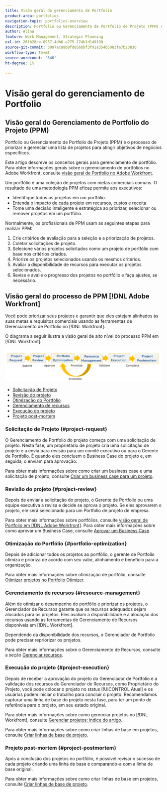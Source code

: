 ```yaml
---
title: Visão geral do gerenciamento de Portfolio
product-area: portfolios
navigation-topic: portfolios-overview
description: Portfolio ou Gerenciamento de Portfolio de Projeto (PPM) é o processo de priorizar e gerenciar uma lista de projetos para atingir objetivos de negócios específicos. Um portfólio é uma coleção de projetos com metas comerciais comuns.
author: Alina
feature: Work Management, Strategic Planning
exl-id: 26fb28ce-0957-4db6-a275-174b1d149180
source-git-commit: 3097aca9b8fd856bbf3f91a354b5083fa7b23830
workflow-type: tm+mt
source-wordcount: '646'
ht-degree: 1%

---
```


# Visão geral do gerenciamento de Portfolio

<!--Audited: 09/2024-->

## Visão geral do Gerenciamento de Portfolio do Projeto (PPM)

Portfolio ou Gerenciamento de Portfolio de Projeto (PPM) é o processo de priorizar e gerenciar uma lista de projetos para atingir objetivos de negócios específicos.

Este artigo descreve os conceitos gerais para gerenciamento de portfólio. Para obter informações gerais sobre o gerenciamento de portfólios no Adobe Workfront, consulte [visão geral de Portfolio no Adobe Workfront](/help/quicksilver/manage-work/portfolios/portfolios-overview/portfolio-overview.md).

Um portfólio é uma coleção de projetos com metas comerciais comuns. O resultado de uma metodologia PPM eficaz permite aos executivos:

* Identifique todos os projetos em um portfólio.
* Entenda o impacto de cada projeto em recursos, custos e receita.
* Tome uma decisão inteligente e estratégica ao priorizar, selecionar ou remover projetos em um portfólio.

Normalmente, os profissionais de PPM usam as seguintes etapas para realizar PPM:

1. Crie critérios de avaliação para a seleção e a priorização de projetos.
1. Coletar solicitações de projeto.
1. Selecione vários projetos solicitados como um projeto de portfólio com base nos critérios criados.
1. Priorize os projetos selecionados usando os mesmos critérios.
1. Avaliar a disponibilidade de recursos para executar os projetos selecionados.
1. Revise e avalie o progresso dos projetos no portfólio e faça ajustes, se necessário.

## Visão geral do processo de PPM [!DNL Adobe Workfront]

Você pode priorizar seus projetos e garantir que eles estejam alinhados às suas metas e requisitos comerciais usando as ferramentas de Gerenciamento de Portfolio no [!DNL Workfront].

O diagrama a seguir ilustra a visão geral de alto nível do processo PPM em [!DNL Workfront]:

![](assets/project-portfolio-management-process-diagram.png)

* [Solicitação de Projeto](#project-request)
* [Revisão do projeto](#project-review)
* [Otimização do Portfólio](#portfolio-optimization)
* [Gerenciamento de recursos](#resource-management)
* [Execução do projeto](#project-execution)
* [Projeto post-mortem](#project-postmortem)

### Solicitação de Projeto {#project-request}

O Gerenciamento de Portfolio do projeto começa com uma solicitação de projeto. Nesta fase, um proprietário de projeto cria uma solicitação de projeto e a envia para revisão para um comitê executivo ou para o Gerente de Portfolio. É quando eles concluem o Business Case do projeto e, em seguida, o enviam para aprovação.

Para obter mais informações sobre como criar um business case e uma solicitação de projeto, consulte [Criar um business case para um projeto](../../../manage-work/projects/define-a-business-case/create-business-case.md).

### Revisão do projeto {#project-review}

Depois de enviar a solicitação do projeto, o Gerente de Portfolio ou uma equipe executiva a revisa e decide se aprova o projeto. Se eles aprovarem o projeto, ele será selecionado para um Portfolio de projeto de empresa.

Para obter mais informações sobre portfólios, consulte [visão geral de Portfolio em [!DNL Adobe Workfront]](../../../manage-work/portfolios/portfolios-overview/portfolio-overview.md). Para obter mais informações sobre como aprovar um Business Case, consulte [Aprovar um Business Case](../../../manage-work/projects/define-a-business-case/approve-business-case.md).

### Otimização do Portfólio {#portfolio-optimization}

Depois de adicionar todos os projetos ao portfólio, o gerente de Portfolio otimiza e prioriza de acordo com seu valor, alinhamento e benefício para a organização.

Para obter mais informações sobre otimização de portfólio, consulte [Otimizar projetos no Portfolio Otimizer](../../../manage-work/portfolios/portfolio-optimizer/optimize-projects-in-portfolio-optimizer.md).

### Gerenciamento de recursos {#resource-management}

Além de otimizar o desempenho do portfólio e priorizar os projetos, o Gerenciador de Recursos garante que os recursos adequados sejam alocados para os projetos. Eles avaliam a disponibilidade e a alocação dos recursos usando as ferramentas de Gerenciamento de Recursos disponíveis em [!DNL Workfront].

Dependendo da disponibilidade dos recursos, o Gerenciador de Portfolio pode precisar repriorizar os projetos.

Para obter mais informações sobre o Gerenciamento de Recursos, consulte a seção [Gerenciar recursos](../../../resource-mgmt/manage-resources.md).

### Execução do projeto {#project-execution}

Depois de receber a aprovação do projeto do Gerenciador de Portfolio e a validação dos recursos do Gerenciador de Recursos, como Proprietário do Projeto, você pode colocar o projeto no status [!UICONTROL Atual] e os usuários podem iniciar o trabalho para concluir o projeto. Recomendamos capturar uma linha de base do projeto nesta fase, para ter um ponto de referência para o projeto, em seu estado original.

Para obter mais informações sobre como gerenciar projetos no [!DNL Workfront], consulte [Gerenciar projetos: índice do artigo](../../../manage-work/projects/manage-projects/manage-projects-overview.md).

Para obter mais informações sobre como criar linhas de base em projetos, consulte [Criar linhas de base de projeto](../../../manage-work/projects/create-projects/create-baselines.md).

### Projeto post-mortem {#project-postmortem}

Após a conclusão dos projetos no portfólio, é possível revisar o sucesso de cada projeto criando uma linha de base e comparando-a com a linha de base original.

Para obter mais informações sobre como criar linhas de base em projetos, consulte [Criar linhas de base de projeto](../../../manage-work/projects/create-projects/create-baselines.md).
